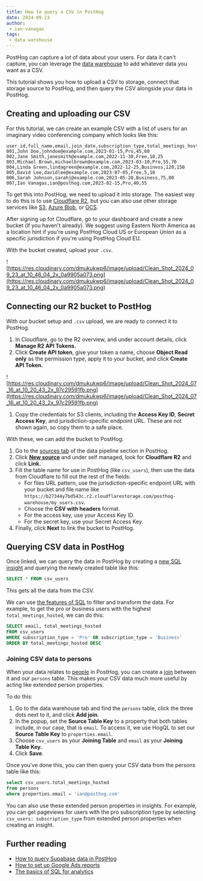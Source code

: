 ```yaml
---
title: How to query a CSV in PostHog
date: 2024-09-23
author:
 - ian-vanagas
tags:
 - data warehouse
---
```


PostHog can capture a lot of data about your users. For data it can't capture, you can leverage the [data warehouse](/data-warehouse) to add whatever data you want as a CSV.

This tutorial shows you how to upload a CSV to storage, connect that storage source to PostHog, and then query the CSV alongside your data in PostHog.

## Creating and uploading our CSV

For this tutorial, we can create an example CSV with a list of users for an imaginary video conferencing company which looks like this:

```csv
user_id,full_name,email,join_date,subscription_type,total_meetings_hosted,total_meetings_attended
001,John Doe,johndoe@example.com,2023-01-15,Pro,45,60
002,Jane Smith,janesmith@example.com,2022-11-30,Free,10,25
003,Michael Brown,michaelbrown@example.com,2023-03-10,Pro,55,70
004,Linda Green,lindagreen@example.com,2022-12-25,Business,120,150
005,David Lee,davidlee@example.com,2023-07-05,Free,5,10
006,Sarah Johnson,sarahj@example.com,2023-05-20,Business,75,80
007,Ian Vanagas,ian@posthog.com,2023-02-15,Pro,40,55
```

To get this into PostHog, we need to upload it into storage. The easiest way to do this is to use [Cloudflare R2](/docs/data-warehouse/setup/r2), but you can also use other storage services like [S3](/docs/data-warehouse/setup/s3), [Azure Blob](/docs/data-warehouse/setup/azure-blob), or [GCS](/docs/data-warehouse/setup/gcs). 

After signing up for Cloudflare, go to your dashboard and create a new bucket (if you haven't already). We suggest using Eastern North America as a location hint if you're using PostHog Cloud US or European Union as a specific jurisdiction if you're using PostHog Cloud EU.

With the bucket created, upload your `.csv`.

![https://res.cloudinary.com/dmukukwp6/image/upload/Clean_Shot_2024_09_23_at_10_46_04_2x_0a9905a073.png](https://res.cloudinary.com/dmukukwp6/image/upload/Clean_Shot_2024_09_23_at_10_46_04_2x_0a9905a073.png)

## Connecting our R2 bucket to PostHog

With our bucket setup and `.csv` upload, we are ready to connect it to PostHog.

1. In Cloudflare, go to the R2 overview, and under account details, click **Manage R2 API Tokens.**
2. Click **Create API token**, give your token a name, choose **Object Read only** as the permission type, apply it to your bucket, and click **Create API Token.**

![https://res.cloudinary.com/dmukukwp6/image/upload/Clean_Shot_2024_07_16_at_10_20_43_2x_97c29591fb.png](https://res.cloudinary.com/dmukukwp6/image/upload/Clean_Shot_2024_07_16_at_10_20_43_2x_97c29591fb.png)

1. Copy the credentials for S3 clients, including the **Access Key ID**, **Secret Access Key**, and jurisdiction-specific endpoint URL. These are not shown again, so copy them to a safe place.

With these, we can add the bucket to PostHog:

1. Go to the [sources tab](https://us.posthog.com/pipeline/sources) of the data pipeline section in PostHog.
2. Click [**New source**](https://us.posthog.com/project/52792/pipeline/new/source) and under self managed, look for **Cloudflare R2** and click **Link.**
3. Fill the table name for use in PostHog (like `csv_users`), then use the data from Cloudflare to fill out the rest of the fields:
    - For files URL pattern, use the jurisdiction-specific endpoint URL with your bucket and file name like `https://b27344y7bd543c.r2.cloudflarestorage.com/posthog-warehouse/my_users.csv`.
    - Choose the **CSV with headers** format.
    - For the access key, use your Access Key ID.
    - For the secret key, use your Secret Access Key.
4. Finally, click **Next** to link the bucket to PostHog.

<ProductScreenshot
    imageLight="https://res.cloudinary.com/dmukukwp6/image/upload/Clean_Shot_2024_09_23_at_11_23_44_2x_982f1f4214.png"
    imageDark="https://res.cloudinary.com/dmukukwp6/image/upload/Clean_Shot_2024_09_23_at_11_23_29_2x_4b68dbfec3.png"
    classes="rounded"
    alt="Connecting R2 bucket to PostHog"
/>

## Querying CSV data in PostHog

Once linked, we can query the data in PostHog by creating a [new SQL insight](https://us.posthog.com/insights/new) and querying the newly created table like this:

```sql
SELECT * FROM csv_users
```

This gets all the data from the CSV.

<ProductScreenshot
    imageLight = "https://res.cloudinary.com/dmukukwp6/image/upload/Clean_Shot_2024_09_23_at_11_28_54_2x_e37398b6b8.png" 
    imageDark = "https://res.cloudinary.com/dmukukwp6/image/upload/Clean_Shot_2024_09_23_at_11_29_10_2x_4be5ee2166.png"
    classes="rounded"
    alt="Querying CSV data in PostHog"
/>

We can use [the features of SQL](/docs/product-analytics/sql) to filter and transform the data. For example, to get the pro or business users with the highest `total_meetings_hosted`, we can do this:

```sql
SELECT email, total_meetings_hosted
FROM csv_users
WHERE subscription_type = 'Pro' OR subscription_type = 'Business'
ORDER BY total_meetings_hosted DESC
```

### Joining CSV data to persons

When your data relates to [people](/docs/data/persons) in PostHog, you can create a [join](/docs/data-warehouse/join) between it and our `persons` table. This makes your CSV data much more useful by acting like extended person properties.

To do this:

1. Go to the data warehouse tab and find the `persons` table, click the three dots next to it, and click **Add join**. 
2. In the popup, set the **Source Table Key** to a property that both tables include, in our case, that is `email`. To access it, we use HogQL to set our **Source Table Key** to `properties.email`. 
3. Choose `csv_users` as your **Joining Table** and `email` as your **Joining Table Key.**
4. Click **Save**.

<ProductScreenshot
    imageLight = "https://res.cloudinary.com/dmukukwp6/image/upload/Clean_Shot_2024_09_23_at_13_18_33_2x_38449df291.png" 
    imageDark = "https://res.cloudinary.com/dmukukwp6/image/upload/Clean_Shot_2024_09_23_at_13_17_59_2x_4896f8c63b.png"
    classes="rounded"
    alt="Joining CSV data to persons in PostHog"
/>

Once you've done this, you can then query your CSV data from the persons table like this:

```sql
select csv_users.total_meetings_hosted 
from persons 
where properties.email = 'ian@posthog.com'
```

You can also use these extended person properties in insights. For example, you can get pageviews for users with the pro subscription type by selecting `csv_users: subscription_type` from extended person properties when creating an insight.

<ProductScreenshot
    imageLight = "https://res.cloudinary.com/dmukukwp6/image/upload/Clean_Shot_2024_09_23_at_13_24_54_2x_f6704d05eb.png" 
    imageDark = "https://res.cloudinary.com/dmukukwp6/image/upload/Clean_Shot_2024_09_23_at_13_25_19_2x_6ad280fde5.png"
    classes="rounded"
    alt="Using extended person properties from CSV data in PostHog insights"
/>

## Further reading

- [How to query Supabase data in PostHog](/tutorials/supabase-query)
- [How to set up Google Ads reports](/tutorials/google-ads-reports)
- [The basics of SQL for analytics](/product-engineers/sql-for-analytics)
